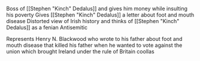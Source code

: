 Boss of [[Stephen "Kinch" Dedalus]] and gives him money while insulting his poverty
Gives [[Stephen "Kinch" Dedalus]] a letter about foot and mouth disease
Distorted view of Irish history and thinks of [[Stephen "Kinch" Dedalus]] as a fenian
Antisemitic

Represents Henry N. Blackwood who wrote to his father about foot and mouth disease that killed his father when he wanted to vote against the union which brought Ireland under the rule of Britain
coollas
